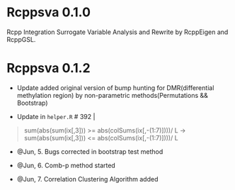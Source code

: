 # Rcppsva 0.1.0
Rcpp Integration Surrogate Variable Analysis and Rewrite by RcppEigen and RcppGSL.

# Rcppsva 0.1.2
+ Update added original version of bump hunting for DMR(differential methylation region) by non-parametric methods(Permutations && Bootstrap) 

+ Update in `helper.R` # 392 | 

> sum(abs(sum(ix[,3])) >= abs(colSums(ix[,-(1:7)])))/ L -> sum(abs(sum(ix[,3])) <= abs(colSums(ix[,-(1:7)])))/ L

+ @Jun, 5. Bugs corrected in bootstrap test method 

+ @Jun, 6. Comb-p method started

+ @Jun, 7. Correlation Clustering Algorithm added